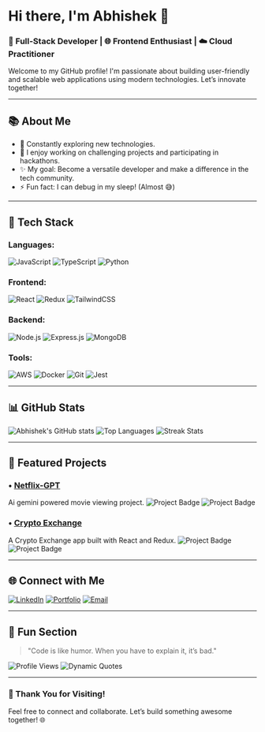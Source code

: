 # Hi there, I'm Abhishek 👋

### 🚀 Full-Stack Developer | 🌐 Frontend Enthusiast | ☁️ Cloud Practitioner

Welcome to my GitHub profile! I'm passionate about building user-friendly and scalable web applications using modern technologies. Let’s innovate together!

---

## 📚 About Me

- 🔄 Constantly exploring new technologies.
- 💪 I enjoy working on challenging projects and participating in hackathons.
- ✨ My goal: Become a versatile developer and make a difference in the tech community.
- ⚡ Fun fact: I can debug in my sleep! (Almost 😅)

---

## 🔧 Tech Stack

### Languages:
![JavaScript](https://img.shields.io/badge/-JavaScript-yellow?style=flat-square&logo=javascript&logoColor=white)
![TypeScript](https://img.shields.io/badge/-TypeScript-blue?style=flat-square&logo=typescript&logoColor=white)
![Python](https://img.shields.io/badge/-Python-green?style=flat-square&logo=python&logoColor=white)

### Frontend:
![React](https://img.shields.io/badge/-React-61DAFB?style=flat-square&logo=react&logoColor=white)
![Redux](https://img.shields.io/badge/-Redux-purple?style=flat-square&logo=redux&logoColor=white)
![TailwindCSS](https://img.shields.io/badge/-TailwindCSS-38B2AC?style=flat-square&logo=tailwind-css&logoColor=white)

### Backend:
![Node.js](https://img.shields.io/badge/-Node.js-green?style=flat-square&logo=node.js&logoColor=white)
![Express.js](https://img.shields.io/badge/-Express.js-black?style=flat-square&logo=express&logoColor=white)
![MongoDB](https://img.shields.io/badge/-MongoDB-brightgreen?style=flat-square&logo=mongodb&logoColor=white)

### Tools:
![AWS](https://img.shields.io/badge/-AWS-orange?style=flat-square&logo=amazon-aws&logoColor=white)
![Docker](https://img.shields.io/badge/-Docker-blue?style=flat-square&logo=docker&logoColor=white)
![Git](https://img.shields.io/badge/-Git-red?style=flat-square&logo=git&logoColor=white)
![Jest](https://img.shields.io/badge/-Jest-maroon?style=flat-square&logo=jest&logoColor=white)

---

## 📊 GitHub Stats

![Abhishek's GitHub stats](https://github-readme-stats.vercel.app/api?username=Abhishekballi13&show_icons=true&theme=radical)
![Top Languages](https://github-readme-stats.vercel.app/api/top-langs/?username=Abhishekballi13&layout=compact&theme=radical)
![Streak Stats](https://github-readme-streak-stats.herokuapp.com/?user=Abhishekballi13&theme=radical)

---

## 🚀 Featured Projects

### • [Netflix-GPT](https://netflix-gpt-rho-two.vercel.app/)
Ai gemini powered movie viewing project.
![Project Badge](https://img.shields.io/badge/-React-blue?style=flat-square&logo=react&logoColor=white)
![Project Badge](https://img.shields.io/badge/-Node.js-green?style=flat-square&logo=node.js&logoColor=white)

### • [Crypto Exchange](https://crypto-exchange-six.vercel.app/)
A Crypto Exchange app built with React and Redux.
![Project Badge](https://img.shields.io/badge/-TailwindCSS-teal?style=flat-square&logo=tailwind-css&logoColor=white)
![Project Badge](https://img.shields.io/badge/-Redux-purple?style=flat-square&logo=redux&logoColor=white)

---

## 🌐 Connect with Me

[![LinkedIn](https://img.shields.io/badge/-LinkedIn-blue?style=flat-square&logo=linkedin&logoColor=white)](https://www.linkedin.com/in/abhishek-dwivedi-b18242221/)
[![Portfolio](https://img.shields.io/badge/-Portfolio-black?style=flat-square&logo=web&logoColor=white)](https://abhishekballi13.github.io/personal-portfolio/)
[![Email](https://img.shields.io/badge/-Email-red?style=flat-square&logo=gmail&logoColor=white)](mailto:abhishekdvd404@gmail.com)

---

## 🌟 Fun Section

> "Code is like humor. When you have to explain it, it’s bad."

![Profile Views](https://komarev.com/ghpvc/?username=Abhishekballi13&color=brightgreen)
![Dynamic Quotes](https://quotes-github-readme.vercel.app/api?type=horizontal&theme=radical)

---

### 🙏 Thank You for Visiting!
Feel free to connect and collaborate. Let’s build something awesome together! 🌐
